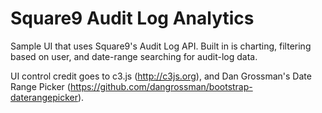 Square9 Audit Log Analytics
=================
Sample UI that uses Square9's Audit Log API. Built in is charting, filtering based on user, and date-range searching for audit-log data.

UI control credit goes to c3.js (http://c3js.org), and Dan Grossman's Date Range Picker (https://github.com/dangrossman/bootstrap-daterangepicker).

